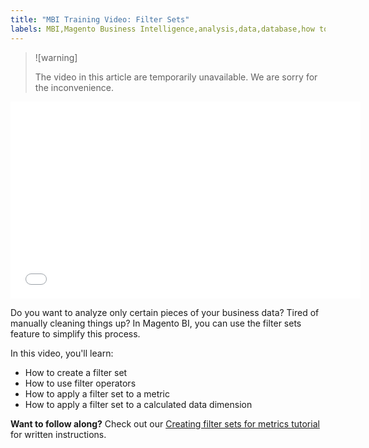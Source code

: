 ```yaml
---
title: "MBI Training Video: Filter Sets"
labels: MBI,Magento Business Intelligence,analysis,data,database,how to,mbi-api-migration,reports
---
```


>![warning]
>
>The video in this article are temporarily unavailable. We are sorry for the inconvenience.

<iframe src="//fast.wistia.com/embed/iframe/32f0a2ufdq" width="560" height="315" frameborder="0" allowfullscreen=""></iframe>

Do you want to analyze only certain pieces of your business data? Tired of manually cleaning things up? In Magento BI, you can use the filter sets feature to simplify this process.

In this video, you'll learn:

* How to create a filter set
* How to use filter operators
* How to apply a filter set to a metric
* How to apply a filter set to a calculated data dimension

 **Want to follow along?** Check out our [Creating filter sets for metrics tutorial](https://support.magento.com/hc/en-us/articles/360016505492) for written instructions.
